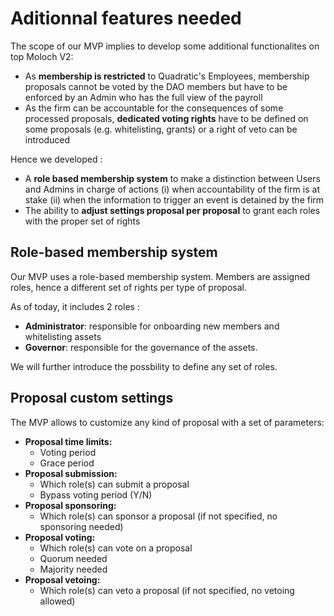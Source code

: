 # Aditionnal features needed

The scope of our MVP implies to develop some additional functionalites on top Moloch V2:

* As **membership is restricted** to Quadratic's Employees, membership proposals cannot be voted by the DAO members but have to be enforced by an Admin who has the full view of the payroll
* As the firm can be accountable for the consequences of some processed proposals, **dedicated voting rights** have to be defined on some proposals (e.g. whitelisting, grants) or a right of veto can be introduced

Hence we developed :

* A **role based membership system** to make a distinction between Users and Admins in charge of actions (i) when accountability of the firm is at stake (ii) when the information to trigger an event is detained by the firm
* The ability to **adjust settings proposal per proposal** to grant each roles with the proper set of rights

## Role-based membership system <a href="#markdown-header-members" id="markdown-header-members"></a>

Our MVP uses a role-based membership system. Members are assigned roles, hence a different set of rights per type of proposal.

As of today, it includes 2 roles :

* **Administrator**: responsible for onboarding new members and whitelisting assets
* **Governor**: responsible for the governance of the assets.

We will further introduce the possbility to define any set of roles.

## Proposal custom settings

The MVP allows to customize any kind of proposal with a set of parameters:

* **Proposal time limits:**
  * Voting period
  * Grace period
* **Proposal submission:**
  * Which role(s) can submit a proposal
  * Bypass voting period (Y/N)
* **Proposal sponsoring:**
  * Which role(s) can sponsor a proposal (if not specified, no sponsoring needed)
* **Proposal voting:**&#x20;
  * Which role(s) can vote on a proposal
  * Quorum needed
  * Majority needed
* **Proposal vetoing:**
  * Which role(s) can veto a proposal (if not specified, no vetoing allowed)
